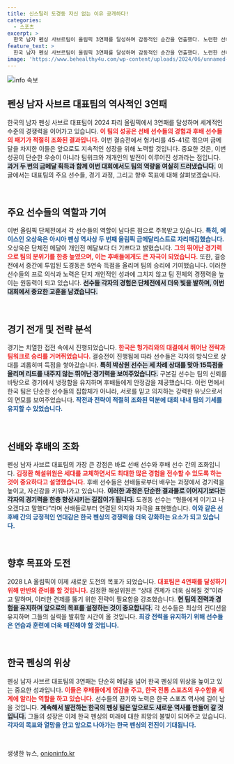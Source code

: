 ```yaml
---
title: 신스틸러 도경동 자신 없는 이유 공개하다!
categories:
  - 스포츠
excerpt: >
  한국 남자 펜싱 사브르팀이 올림픽 3연패를 달성하며 감동적인 순간을 연출했다. 노련한 선배들과 패기 있는 후배들이 심판을 피해 헝가리를 꺾고 금메달을 차지, 새로운 전성기를 예고했다. 오상욱은 개인전 금메달에 이어 단체전에서도 기쁨을 나누며, 어벤저스 시대에 대한 기대감을 높였다.
feature_text: >
  한국 남자 펜싱 사브르팀이 올림픽 3연패를 달성하며 감동적인 순간을 연출했다. 노련한 선배들과 패기 있는 후배들이 심판을 피해 헝가리를 꺾고 금메달을 차지, 새로운 전성기를 예고했다. 오상욱은 개인전 금메달에 이어 단체전에서도 기쁨을 나누며, 어벤저스 시대에 대한 기대감을 높였다.
image: 'https://www.behealthy4u.com/wp-content/uploads/2024/06/unnamed-file.png'
---
```


<p><img src="https://www.behealthy4u.com/wp-content/uploads/2024/06/unnamed-file.png" alt="info 속보" /></p>

<h2 data-ke-size="size26">펜싱 남자 사브르 대표팀의 역사적인 3연패</h2>

<p data-ke-size="size16">한국의 남자 펜싱 사브르 대표팀이 2024 파리 올림픽에서 3연패를 달성하며 세계적인 수준의 경쟁력을 이어가고 있습니다. <b><span style="color: #ee2323;">이 팀의 성공은 선배 선수들의 경험과 후배 선수들의 패기가 적절히 조화된 결과입니다.</span></b> 이번 결승전에서 헝가리를 45-41로 꺾으며 금메달을 차지한 이들은 앞으로도 지속적인 성장을 위해 노력할 것입니다. 중요한 것은, 이번 성공이 단순한 우승이 아니라 팀워크와 개개인의 발전이 이루어진 성과라는 점입니다. <b><span style="background-color: #21538527;">과거 두 번의 금메달 획득과 함께 이번 대회에서도 팀의 역량을 여실히 드러냈습니다.</span></b> 이 글에서는 대표팀의 주요 선수들, 경기 과정, 그리고 향후 목표에 대해 살펴보겠습니다.</p>

<p data-ke-size="size16">&nbsp;</p>

<h2 data-ke-size="size26">주요 선수들의 역할과 기여</h2>

<p data-ke-size="size16">이번 올림픽 단체전에서 각 선수들의 역할이 남다른 점으로 주목받고 있습니다. <b><span style="color: #1a5490;">특히, 에이스인 오상욱은 아시아 펜싱 역사상 두 번째 올림픽 금메달리스트로 자리매김했습니다.</span></b> 오상욱은 단체전 메달이 개인전 메달보다 더 기쁘다고 밝혔습니다. <b><span style="color: #ee2323;">그의 뛰어난 경기력으로 팀의 분위기를 한층 높였으며, 이는 후배들에게도 큰 자극이 되었습니다.</span></b> 또한, 결승전에서 중간에 투입된 도경동은 5연속 득점을 올리며 팀의 승리에 기여했습니다. 이러한 선수들의 프로 의식과 노력은 단지 개인적인 성과에 그치지 않고 팀 전체의 경쟁력을 높이는 원동력이 되고 있습니다. <b><span style="background-color: #21538527;">선수들 각자의 경험은 단체전에서 더욱 빛을 발하며, 이번 대회에서 중요한 교훈을 남겼습니다.</span></b></p>

<p data-ke-size="size16">&nbsp;</p>

<h2 data-ke-size="size26">경기 전개 및 전략 분석</h2>

<p data-ke-size="size16">경기는 치열한 접전 속에서 진행되었습니다. <b><span style="color: #ee2323;">한국은 헝가리와의 대결에서 뛰어난 전략과 팀워크로 승리를 거머쥐었습니다.</span></b> 결승전이 진행됨에 따라 선수들은 각자의 방식으로 상대를 괴롭히며 득점을 쌓아갔습니다. <b><span style="background-color: #21538527;">특히 박상원 선수는 세 차례 상대를 맞아 15득점을 올리며 리드를 내주지 않는 뛰어난 경기력을 보여주었습니다.</span></b> 구본길 선수는 팀의 신뢰를 바탕으로 경기에서 냉정함을 유지하며 후배들에게 안정감을 제공했습니다. 이런 면에서 한국 팀은 단순한 선수들의 집합체가 아니라, 서로를 믿고 의지하는 강력한 유닛으로서의 면모를 보여주었습니다. <b><span style="color: #1a5490;">작전과 전략이 적절히 조화된 덕분에 대회 내내 팀의 기세를 유지할 수 있었습니다.</span></b></p>

<p data-ke-size="size16">&nbsp;</p>

<h2 data-ke-size="size26">선배와 후배의 조화</h2>

<p data-ke-size="size16">펜싱 남자 사브르 대표팀의 가장 큰 강점은 바로 선배 선수와 후배 선수 간의 조화입니다. <b><span style="color: #ee2323;">김정환 해설위원은 세대를 교체하면서도 최대한 많은 경험을 전수할 수 있도록 하는 것이 중요하다고 설명했습니다.</span></b> 후배 선수들은 선배들로부터 배우는 과정에서 경기력을 높이고, 자신감을 키워나가고 있습니다. <b><span style="background-color: #21538527;">이러한 과정은 단순한 결과물로 이어지기보다는 각자의 경기력을 한층 향상시키는 길잡이가 됩니다.</span></b> 도경동 선수는 “형들에게 이기고 나오겠다고 말했다”라며 선배들로부터 연결된 의지와 자극을 표현했습니다. <b><span style="color: #1a5490;">이와 같은 선후배 간의 긍정적인 연대감은 한국 펜싱의 경쟁력을 더욱 강화하는 요소가 되고 있습니다.</span></b></p>

<p data-ke-size="size16">&nbsp;</p>

<h2 data-ke-size="size26">향후 목표와 도전</h2>

<p data-ke-size="size16">2028 LA 올림픽이 이제 새로운 도전의 목표가 되었습니다. <b><span style="color: #ee2323;">대표팀은 4연패를 달성하기 위해 만반의 준비를 할 것입니다.</span></b> 김정환 해설위원은 “상대 견제가 더욱 심해질 것”이라고 말하며, 이러한 견제를 뚫기 위한 전략이 필요함을 강조했습니다. <b><span style="background-color: #21538527;">현 팀의 전력과 경험을 유지하며 앞으로의 목표를 설정하는 것이 중요합니다.</span></b> 각 선수들은 최상의 컨디션을 유지하며 그들의 실력을 발휘할 시간이 올 것입니다. <b><span style="color: #1a5490;">최강 전력을 유지하기 위해 선수들은 연습과 훈련에 더욱 매진해야 할 것입니다.</span></b></p>

<p data-ke-size="size16">&nbsp;</p>

<h2 data-ke-size="size26">한국 펜싱의 위상</h2>

<p data-ke-size="size16">펜싱 남자 사브르 대표팀의 3연패는 단순히 메달을 넘어 한국 펜싱의 위상을 높이고 있는 중요한 성과입니다. <b><span style="color: #ee2323;">이들은 후배들에게 영감을 주고, 한국 전통 스포츠의 우수함을 세계에 알리는 역할을 하고 있습니다.</span></b> 선수들의 끈기와 노력은 한국 스포츠 역사에 길이 남을 것입니다. <b><span style="background-color: #21538527;">계속해서 발전하는 한국의 펜싱 팀은 앞으로도 새로운 역사를 만들어 갈 것입니다.</span></b> 그들의 성장은 이제 한국 펜싱의 미래에 대한 희망의 불빛이 되어주고 있습니다. <b><span style="color: #1a5490;">각자의 목표와 열망을 안고 앞으로 나아가는 한국 펜싱의 전진이 기대됩니다.</span></b></p>

<p data-ke-size="size16">&nbsp;</p>
생생한 뉴스, <a href="https://onioninfo.kr" rel="dofollow">onioninfo.kr</a>


